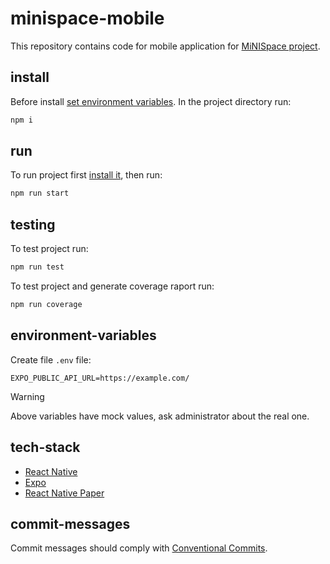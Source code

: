 # minispace-mobile

This repository contains code for mobile application for [MiNISpace project](https://github.com/MiNISpaceMobile).

## install

Before install [set environment variables](#environment-variables). In the project directory run:

```sh
npm i
```

## run

To run project first [install it](#install), then run:

```sh
npm run start
```

## testing

To test project run:

```sh
npm run test
```

To test project and generate coverage raport run:

```sh
npm run coverage
```

## environment-variables

Create file `.env` file:

```
EXPO_PUBLIC_API_URL=https://example.com/
```

> [!WARNING]
> Above variables have mock values, ask administrator about the real one.

## tech-stack

- [React Native](https://reactnative.dev/)
- [Expo](https://expo.dev/)
- [React Native Paper](https://reactnativepaper.com/)

## commit-messages

Commit messages should comply with [Conventional Commits](https://www.conventionalcommits.org/en/v1.0.0/).
